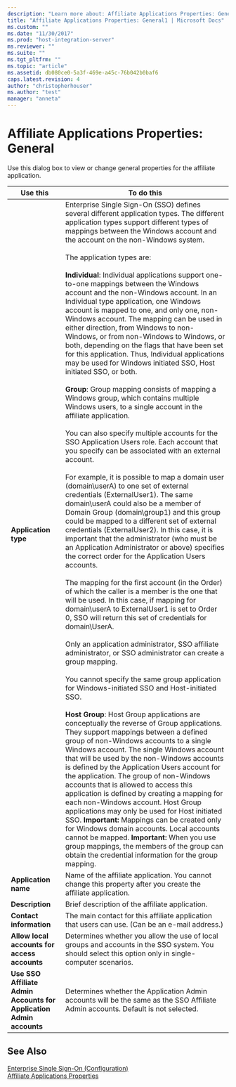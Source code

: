 ```yaml
---
description: "Learn more about: Affiliate Applications Properties: General"
title: "Affiliate Applications Properties: General1 | Microsoft Docs"
ms.custom: ""
ms.date: "11/30/2017"
ms.prod: "host-integration-server"
ms.reviewer: ""
ms.suite: ""
ms.tgt_pltfrm: ""
ms.topic: "article"
ms.assetid: db080ce0-5a3f-469e-a45c-76b042b0baf6
caps.latest.revision: 4
author: "christopherhouser"
ms.author: "test"
manager: "anneta"
---
```

# Affiliate Applications Properties: General
Use this dialog box to view or change general properties for the affiliate application.  
  
|Use this|To do this|  
|--------------|----------------|  
|**Application type**|Enterprise Single Sign-On (SSO) defines several different application types. The different application types support different types of mappings between the Windows account and the account on the non-Windows system.<br /><br /> The application types are:<br /><br /> **Individual**: Individual applications support one-to-one mappings between the Windows account and the non-Windows account. In an Individual type application, one Windows account is mapped to one, and only one, non-Windows account. The mapping can be used in either direction, from Windows to non-Windows, or from non-Windows to Windows, or both, depending on the flags that have been set for this application. Thus, Individual applications may be used for Windows initiated SSO, Host initiated SSO, or both.<br /><br /> **Group**: Group mapping consists of mapping a Windows group, which contains multiple Windows users, to a single account in the affiliate application.<br /><br /> You can also specify multiple accounts for the SSO Application Users role. Each account that you specify can be associated with an external account.<br /><br /> For example, it is possible to map a domain user (domain\userA) to one set of external credentials (ExternalUser1). The same domain\userA could also be a member of Domain Group (domain\group1) and this group could be mapped to a different set of external credentials (ExternalUser2). In this case, it is important that the administrator (who must be an Application Administrator or above) specifies the correct order for the Application Users accounts.<br /><br /> The mapping for the first account (in the Order) of which the caller is a member is the one that will be used. In this case, if mapping for domain\userA to ExternalUser1 is set to Order 0, SSO will return this set of credentials for domain\UserA.<br /><br /> Only an application administrator, SSO affiliate administrator, or SSO administrator can create a group mapping.<br /><br /> You cannot specify the same group application for Windows-initiated SSO and Host-initiated SSO.<br /><br /> **Host Group**: Host Group applications are conceptually the reverse of Group applications. They support mappings between a defined group of non-Windows accounts to a single Windows account. The single Windows account that will be used by the non-Windows accounts is defined by the Application Users account for the application. The group of non-Windows accounts that is allowed to access this application is defined by creating a mapping for each non-Windows account. Host Group applications may only be used for Host initiated SSO. **Important:**  Mappings can be created only for Windows domain accounts. Local accounts cannot be mapped. **Important:**  When you use group mappings, the members of the group can obtain the credential information for the group mapping.|  
|**Application name**|Name of the affiliate application. You cannot change this property after you create the affiliate application.|  
|**Description**|Brief description of the affiliate application.|  
|**Contact information**|The main contact for this affiliate application that users can use. (Can be an e-mail address.)|  
|**Allow local accounts for access accounts**|Determines whether you allow the use of local groups and accounts in the SSO system. You should select this option only in single-computer scenarios.|  
|**Use SSO Affiliate Admin Accounts for Application Admin accounts**|Determines whether the Application Admin accounts will be the same as the SSO Affiliate Admin accounts. Default is not selected.|  
  
## See Also  
 [Enterprise Single Sign-On (Configuration)](../core/enterprise-single-sign-on-configuration-1.md)   
 [Affiliate Applications Properties](../core/affiliate-applications-properties2.md)
